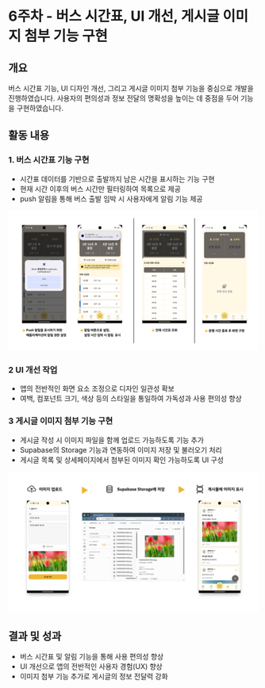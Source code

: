 # 6주차 - 버스 시간표, UI 개선, 게시글 이미지 첨부 기능 구현

## 개요
버스 시간표 기능, UI 디자인 개선, 그리고 게시글 이미지 첨부 기능을 중심으로 개발을 진행하였습니다. 사용자의 편의성과 정보 전달의 명확성을 높이는 데 중점을 두어 기능을 구현하였습니다.

## 활동 내용
### 1. 버스 시간표 기능 구현
- 시간표 데이터를 기반으로 출발까지 남은 시간을 표시하는 기능 구현
- 현재 시간 이후의 버스 시간만 필터링하여 목록으로 제공
- push 알림을 통해 버스 출발 임박 시 사용자에게 알림 기능 제공

![Bus Table](./assets/busTable.png)

### 2 UI 개선 작업
- 앱의 전반적인 화면 요소 조정으로 디자인 일관성 확보
- 여백, 컴포넌트 크기, 색상 등의 스타일을 통일하여 가독성과 사용 편의성 향상

### 3 게시글 이미지 첨부 기능 구현
- 게시글 작성 시 이미지 파일을 함께 업로드 가능하도록 기능 추가
- Supabase의 Storage 기능과 연동하여 이미지 저장 및 불러오기 처리
- 게시글 목록 및 상세페이지에서 첨부된 이미지 확인 가능하도록 UI 구성

![Image post](./assets/imgPost.png)

## 결과 및 성과
- 버스 시간표 및 알림 기능을 통해 사용 편의성 향상
- UI 개선으로 앱의 전반적인 사용자 경험(UX) 향상
- 이미지 첨부 기능 추가로 게시글의 정보 전달력 강화